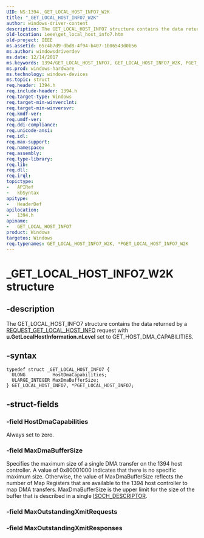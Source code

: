 ```yaml
---
UID: NS:1394._GET_LOCAL_HOST_INFO7_W2K
title: "_GET_LOCAL_HOST_INFO7_W2K"
author: windows-driver-content
description: The GET_LOCAL_HOST_INFO7 structure contains the data returned by a REQUEST_GET_LOCAL_HOST_INFO request with u.GetLocalHostInformation.nLevel set to GET_HOST_DMA_CAPABILITIES.
old-location: ieee\get_local_host_info7.htm
old-project: IEEE
ms.assetid: 65c4b7d9-dbd8-4f94-b407-1b06543d0b56
ms.author: windowsdriverdev
ms.date: 12/14/2017
ms.keywords: 1394/GET_LOCAL_HOST_INFO7, GET_LOCAL_HOST_INFO7_W2K, PGET_LOCAL_HOST_INFO7 structure pointer [Buses], *PGET_LOCAL_HOST_INFO7, _GET_LOCAL_HOST_INFO7_W2K, 1394/PGET_LOCAL_HOST_INFO7, 1394stct_6e61e5b9-8961-4a88-9927-143aa24e0648.xml, GET_LOCAL_HOST_INFO7 structure [Buses], PGET_LOCAL_HOST_INFO7, IEEE.get_local_host_info7, *PGET_LOCAL_HOST_INFO7_W2K, GET_LOCAL_HOST_INFO7
ms.prod: windows-hardware
ms.technology: windows-devices
ms.topic: struct
req.header: 1394.h
req.include-header: 1394.h
req.target-type: Windows
req.target-min-winverclnt: 
req.target-min-winversvr: 
req.kmdf-ver: 
req.umdf-ver: 
req.ddi-compliance: 
req.unicode-ansi: 
req.idl: 
req.max-support: 
req.namespace: 
req.assembly: 
req.type-library: 
req.lib: 
req.dll: 
req.irql: 
topictype:
-	APIRef
-	kbSyntax
apitype:
-	HeaderDef
apilocation:
-	1394.h
apiname:
-	GET_LOCAL_HOST_INFO7
product: Windows
targetos: Windows
req.typenames: GET_LOCAL_HOST_INFO7_W2K, *PGET_LOCAL_HOST_INFO7_W2K
---
```


# _GET_LOCAL_HOST_INFO7_W2K structure


## -description


The GET_LOCAL_HOST_INFO7 structure contains the data returned by a <a href="https://msdn.microsoft.com/library/windows/hardware/ff537644">REQUEST_GET_LOCAL_HOST_INFO</a> request with <b>u.GetLocalHostInformation.nLevel</b> set to GET_HOST_DMA_CAPABILITIES.


## -syntax


````
typedef struct _GET_LOCAL_HOST_INFO7 {
  ULONG          HostDmaCapabilities;
  ULARGE_INTEGER MaxDmaBufferSize;
} GET_LOCAL_HOST_INFO7, *PGET_LOCAL_HOST_INFO7;
````


## -struct-fields




### -field HostDmaCapabilities

Always set to zero.


### -field MaxDmaBufferSize

Specifies the maximum size of a single DMA transfer on the 1394 host controller. A value of 0x80001000 indicates that there is no specific maximum size. Otherwise, the value of MaxDmaBufferSize reflects the number of Map Registers that are available to the 1394 host controller to map DMA transfers. MaxDmaBufferSize is the upper limit for the size of the buffer that is described in a single <a href="https://msdn.microsoft.com/library/windows/hardware/ff537401">ISOCH_DESCRIPTOR</a>.


### -field MaxOutstandingXmitRequests

 


### -field MaxOutstandingXmitResponses

 



